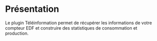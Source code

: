 Présentation
===
Le plugin Téléinformation permet de récupérer les informations de votre compteur EDF et construire des statistiques de consommation et production.
